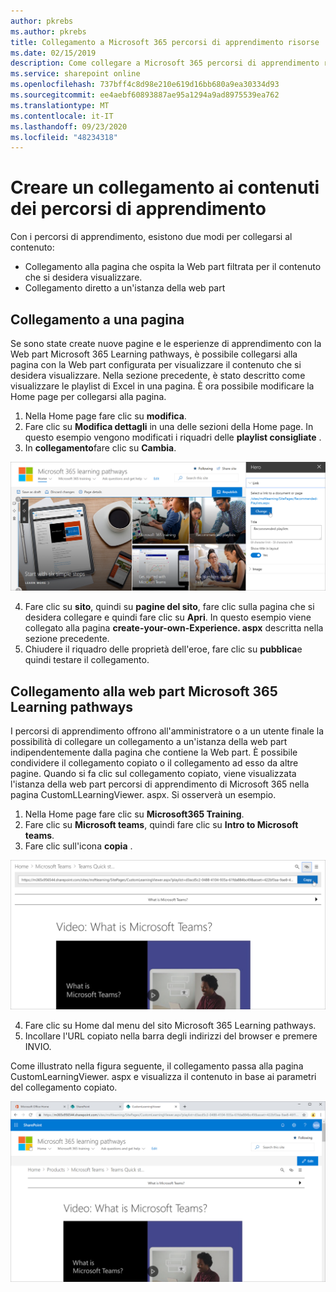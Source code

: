 ```yaml
---
author: pkrebs
ms.author: pkrebs
title: Collegamento a Microsoft 365 percorsi di apprendimento risorse
ms.date: 02/15/2019
description: Come collegare a Microsoft 365 percorsi di apprendimento risorse
ms.service: sharepoint online
ms.openlocfilehash: 737bff4c8d98e210e619d16bb680a9ea30334d93
ms.sourcegitcommit: ee4aebf60893887ae95a1294a9ad8975539ea762
ms.translationtype: MT
ms.contentlocale: it-IT
ms.lasthandoff: 09/23/2020
ms.locfileid: "48234318"
---
```

# <a name="link-to-learning-pathways-content"></a>Creare un collegamento ai contenuti dei percorsi di apprendimento

Con i percorsi di apprendimento, esistono due modi per collegarsi al contenuto:

- Collegamento alla pagina che ospita la Web part filtrata per il contenuto che si desidera visualizzare. 
- Collegamento diretto a un'istanza della web part

## <a name="link-to-a-page"></a>Collegamento a una pagina

Se sono state create nuove pagine e le esperienze di apprendimento con la Web part Microsoft 365 Learning pathways, è possibile collegarsi alla pagina con la Web part configurata per visualizzare il contenuto che si desidera visualizzare. Nella sezione precedente, è stato descritto come visualizzare le playlist di Excel in una pagina. È ora possibile modificare la Home page per collegarsi alla pagina. 

1. Nella Home page fare clic su **modifica**.
2. Fare clic su **Modifica dettagli** in una delle sezioni della Home page. In questo esempio vengono modificati i riquadri delle **playlist consigliate** .
3. In **collegamento**fare clic su **Cambia**.

![cg-linktopage.png](media/cg-linktopage.png)

4. Fare clic su **sito**, quindi su **pagine del sito**, fare clic sulla pagina che si desidera collegare e quindi fare clic su **Apri**. In questo esempio viene collegato alla pagina **create-your-own-Experience. aspx** descritta nella sezione precedente.
5. Chiudere il riquadro delle proprietà dell'eroe, fare clic su **pubblica**e quindi testare il collegamento. 

## <a name="link-to-the-microsoft-365-learning-pathways-web-part"></a>Collegamento alla web part Microsoft 365 Learning pathways
I percorsi di apprendimento offrono all'amministratore o a un utente finale la possibilità di collegare un collegamento a un'istanza della web part indipendentemente dalla pagina che contiene la Web part. È possibile condividere il collegamento copiato o il collegamento ad esso da altre pagine. Quando si fa clic sul collegamento copiato, viene visualizzata l'istanza della web part percorsi di apprendimento di Microsoft 365 nella pagina CustomLLearningViewer. aspx. Si osserverà un esempio. 

1. Nella Home page fare clic su **Microsoft365 Training**.
2. Fare clic su **Microsoft teams**, quindi fare clic su **Intro to Microsoft teams**.
3. Fare clic sull'icona **copia** .

![cg-linktowebpart.png](media/cg-linktowebpart.png)

4. Fare clic su Home dal menu del sito Microsoft 365 Learning pathways.
5. Incollare l'URL copiato nella barra degli indirizzi del browser e premere INVIO. 

Come illustrato nella figura seguente, il collegamento passa alla pagina CustomLearningViewer. aspx e visualizza il contenuto in base ai parametri del collegamento copiato. 

![cg-linktowebpartviewer.png](media/cg-linktowebpartviewer.png)

